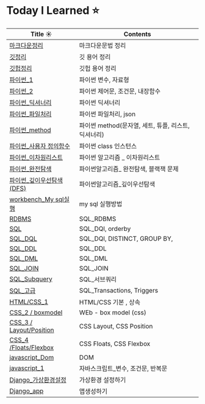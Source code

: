 # Today I Learned ⭐️

| Title ☀️                                                                                                                                                                   | Contents                                            |
| -------------------------------------------------------------------------------------------------------------------------------------------------------------------------- | --------------------------------------------------- |
| [마크다운정리](https://github.com/badajinsee/TIL/blob/main/coading%20learning/markdown.md)                                                                                 | 마크다운문법 정리                                   |
| [깃정리](https://github.com/badajinsee/TIL/blob/main/coading%20learning/Git/git.md)                                                                                        | 깃 용어 정리                                        |
| [깃헙정리](https://github.com/badajinsee/TIL/blob/main/coading%20learning/Git/github.md)                                                                                   | 깃헙 용어 정리                                      |
| [파이썬\_1](https://github.com/badajinsee/TIL/blob/main/coading%20learning/%ED%8C%8C%EC%9D%B4%EC%8D%AC_%EA%B8%B0%EB%B3%B8/python.md)                                       | 파이썬 변수, 자료형                                 |
| [파이썬\_2](<https://github.com/badajinsee/TIL/blob/main/coading%20learning/%ED%8C%8C%EC%9D%B4%EC%8D%AC_%EA%B8%B0%EB%B3%B8/python(2).md>)                                  | 파이썬 제어문, 조건문, 내장함수                     |
| [파이썬\_딕셔너리](https://github.com/badajinsee/TIL/blob/main/coading%20learning/%ED%8C%8C%EC%9D%B4%EC%8D%AC_%EA%B8%B0%EB%B3%B8/Dictionary.md)                            | 파이썬 딕셔너리                                     |
| [파이썬\_파일처리](https://github.com/badajinsee/TIL/blob/main/coading%20learning/%ED%8C%8C%EC%9D%B4%EC%8D%AC_%EA%B8%B0%EB%B3%B8/file.md)                                  | 파이썬 파일처리, json                               |
| [파이썬\_method](https://github.com/badajinsee/TIL/blob/main/coading%20learning/%ED%8C%8C%EC%9D%B4%EC%8D%AC_%EA%B8%B0%EB%B3%B8/method.md)                                  | 파이썬 method(문자열, 세트, 튜플, 리스트, 딕셔너리) |
| [파이썬\_사용자 정의함수](https://github.com/badajinsee/TIL/blob/main/coading%20learning/%ED%8C%8C%EC%9D%B4%EC%8D%AC_%EA%B8%B0%EB%B3%B8/%20define%20function.md)           | 파이썬 class 인스턴스                               |
| [파이썬\_이차원리스트](https://github.com/badajinsee/TIL/blob/main/coading%20learning/%ED%8C%8C%EC%9D%B4%EC%8D%AC_%EC%95%8C%EA%B3%A0%EB%A6%AC%EC%A6%98/2list.md)           | 파이썬 알고리즘 \_ 이차원리스트                     |
| [파이썬\_완전탐색](https://github.com/badajinsee/TIL/blob/main/coading%20learning/%ED%8C%8C%EC%9D%B4%EC%8D%AC_%EC%95%8C%EA%B3%A0%EB%A6%AC%EC%A6%98/echaustive%20search.md) | 파이썬알고리즘\_ 완전탐색, 블랙잭 문제              |
| [파이썬\_깊이우선탐색(DFS)](https://github.com/badajinsee/TIL/blob/main/coading%20learning/%ED%8C%8C%EC%9D%B4%EC%8D%AC_%EC%95%8C%EA%B3%A0%EB%A6%AC%EC%A6%98/DFS.md)        | 파이썬알고리즘\_깊이우선탐색                        |
| [workbench_My sql실행](https://github.com/badajinsee/TIL/blob/main/coading%20learning/Data_base/workbench.md)                                                              | my sql 실행방법                                     |
| [RDBMS](https://github.com/badajinsee/TIL/blob/main/coading%20learning/Data_base/SQL0.md)                                                                                  | SQL_RDBMS                                           |
| [SQL](https://github.com/badajinsee/TIL/blob/main/coading%20learning/Data_base/SQL1.md)                                                                                    | SQL_DQl, orderby                                    |
| [SQL_DQL](https://github.com/badajinsee/TIL/blob/main/coading%20learning/Data_base/DQL_2.md)                                                                               | SQL_DQl, DISTINCT, GROUP BY,                        |
| [SQL_DDL](https://github.com/badajinsee/TIL/blob/main/coading%20learning/Data_base/DDL5.md)                                                                                | SQL_DDL                                             |
| [SQL_DML](https://github.com/badajinsee/TIL/blob/main/coading%20learning/Data_base/DML6.md)                                                                                | SQL_DML                                             |
| [SQL_JOIN](https://github.com/badajinsee/TIL/blob/main/coading%20learning/Data_base/JOIN7.md)                                                                              | SQL_JOIN                                            |
| [SQL_Subquery](https://github.com/badajinsee/TIL/blob/main/coading%20learning/Data_base/Subquery8.md)                                                                      | SQL\_서브쿼리                                       |
| [SQL\_고급](https://github.com/badajinsee/TIL/blob/main/coading%20learning/Data_base/advanced9.md)                                                                         | SQL_Transactions, Triggers                          |
| [HTML/CSS_1](https://github.com/badajinsee/TIL/blob/main/coading%20learning/WEB_/01.md)                                                                                    | HTML/CSS 기본 , 상속                                |
| [CSS_2 / boxmodel](https://github.com/badajinsee/TIL/blob/main/coading%20learning/WEB_/02.md)                                                                              | WEb - box model (css)                               |
| [CSS_3 / Layout/Position](https://github.com/badajinsee/TIL/blob/main/coading%20learning/WEB_/03.md)                                                                       | CSS Layout, CSS Position                            |
| [CSS_4 /Floats/Flexbox](https://github.com/badajinsee/TIL/blob/main/coading%20learning/WEB_/04.md)                                                                         | CSS Floats, CSS Flexbox                             |
| [javascript_Dom](https://github.com/badajinsee/TIL/blob/main/coading%20learning/WEB_/05.md)                                                                                | DOM                                                 |
| [javascript_1](https://github.com/badajinsee/TIL/blob/main/coading%20learning/WEB_/06.md)                                                                                  | 자바스크립트\_변수, 조건문, 반복문                  |
| [Django\_가상환경설정](https://github.com/badajinsee/TIL/blob/main/coading%20learning/Django/start.md)                                                                     | 가상환경 설정하기                                   |
| [Django_app](https://github.com/badajinsee/TIL/blob/main/coading%20learning/Django/app.md)                                                                                 | 앱생성하기                                          |
